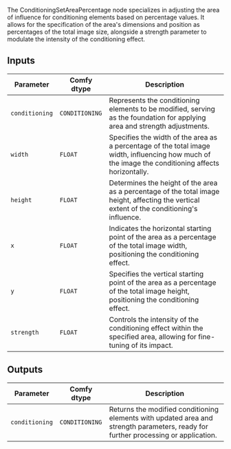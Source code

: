 The ConditioningSetAreaPercentage node specializes in adjusting the area of influence for conditioning elements based on percentage values. It allows for the specification of the area's dimensions and position as percentages of the total image size, alongside a strength parameter to modulate the intensity of the conditioning effect.

## Inputs

| Parameter | Comfy dtype | Description |
|-----------|-------------|-------------|
| `conditioning` | `CONDITIONING` | Represents the conditioning elements to be modified, serving as the foundation for applying area and strength adjustments. |
| `width`   | `FLOAT`     | Specifies the width of the area as a percentage of the total image width, influencing how much of the image the conditioning affects horizontally. |
| `height`  | `FLOAT`     | Determines the height of the area as a percentage of the total image height, affecting the vertical extent of the conditioning's influence. |
| `x`       | `FLOAT`     | Indicates the horizontal starting point of the area as a percentage of the total image width, positioning the conditioning effect. |
| `y`       | `FLOAT`     | Specifies the vertical starting point of the area as a percentage of the total image height, positioning the conditioning effect. |
| `strength`| `FLOAT`     | Controls the intensity of the conditioning effect within the specified area, allowing for fine-tuning of its impact. |

## Outputs

| Parameter | Comfy dtype | Description |
|-----------|-------------|-------------|
| `conditioning` | `CONDITIONING` | Returns the modified conditioning elements with updated area and strength parameters, ready for further processing or application. |
